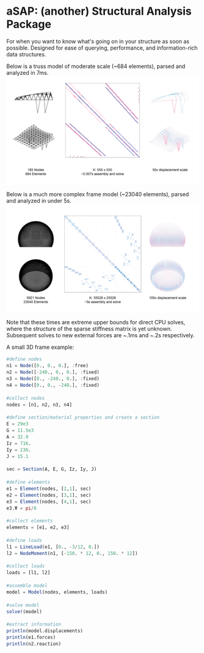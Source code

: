 # aSAP: (another) Structural Analysis Package

For when you want to know what's going on in your structure as soon as possible. Designed for ease of querying, performance, and information-rich data structures.

Below is a truss model of moderate scale (~684 elements), parsed and analyzed in 7ms.
![](READMEassets/truss.png)

Below is a much more complex frame model (~23040 elements), parsed and analyzed in under 5s.
![](READMEassets/biosphere.png)

Note that these times are extreme upper bounds for direct CPU solves, where the structure of the sparse stiffness matrix is yet unknown. Subsequent solves to new external forces are ~.1ms and ~.2s respectively.

A small 3D frame example:

```julia
#define nodes
n1 = Node([0., 0., 0.], :free)
n2 = Node([-240., 0., 0.], :fixed)
n3 = Node([0., -240., 0.], :fixed)
n4 = Node([0., 0., -240.], :fixed)

#collect nodes
nodes = [n1, n2, n3, n4]

#define section/material properties and create a section
E = 29e3
G = 11.5e3 
A = 32.9
Iz = 716.
Iy = 236.
J = 15.1

sec = Section(A, E, G, Iz, Iy, J)

#define elements
e1 = Element(nodes, [2,1], sec)
e2 = Element(nodes, [3,1], sec)
e3 = Element(nodes, [4,1], sec)
e3.Ψ = pi/6

#collect elements
elements = [e1, e2, e3]

#define loads
l1 = LineLoad(e1, [0., -3/12, 0.])
l2 = NodeMoment(n1, [-150. * 12, 0., 150. * 12])

#collect loads
loads = [l1, l2]

#assemble model
model = Model(nodes, elements, loads)

#solve model
solve!(model)

#extract information
println(model.displacements)
println(e1.forces)
println(n2.reaction)

```
